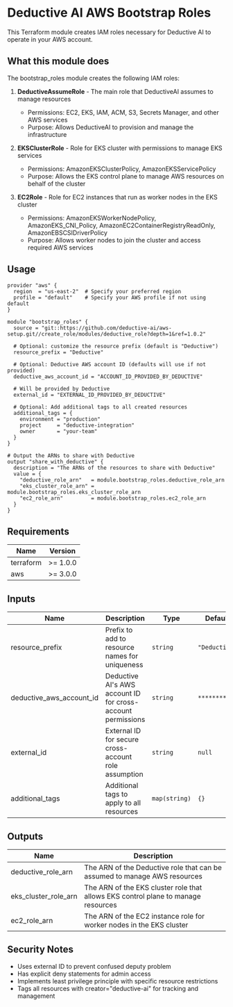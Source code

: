 # Deductive AI AWS Bootstrap Roles

This Terraform module creates IAM roles necessary for Deductive AI to operate in your AWS account.

## What this module does

The bootstrap_roles module creates the following IAM roles:

1. **DeductiveAssumeRole** - The main role that DeductiveAI assumes to manage resources
   - Permissions: EC2, EKS, IAM, ACM, S3, Secrets Manager, and other AWS services
   - Purpose: Allows DeductiveAI to provision and manage the infrastructure

2. **EKSClusterRole** - Role for EKS cluster with permissions to manage EKS services
   - Permissions: AmazonEKSClusterPolicy, AmazonEKSServicePolicy
   - Purpose: Allows the EKS control plane to manage AWS resources on behalf of the cluster

3. **EC2Role** - Role for EC2 instances that run as worker nodes in the EKS cluster
   - Permissions: AmazonEKSWorkerNodePolicy, AmazonEKS_CNI_Policy, AmazonEC2ContainerRegistryReadOnly, AmazonEBSCSIDriverPolicy
   - Purpose: Allows worker nodes to join the cluster and access required AWS services

## Usage

```hcl
provider "aws" {
  region  = "us-east-2"  # Specify your preferred region
  profile = "default"    # Specify your AWS profile if not using default
}

module "bootstrap_roles" {
  source = "git::https://github.com/deductive-ai/aws-setup.git//create_role/modules/deductive_role?depth=1&ref=1.0.2"

  # Optional: customize the resource prefix (default is "Deductive")
  resource_prefix = "Deductive"
  
  # Optional: Deductive AWS account ID (defaults will use if not provided)
  deductive_aws_account_id = "ACCOUNT_ID_PROVIDED_BY_DEDUCTIVE"  
  
  # Will be provided by Deductive
  external_id = "EXTERNAL_ID_PROVIDED_BY_DEDUCTIVE" 

  # Optional: Add additional tags to all created resources
  additional_tags = {
    environment = "production"
    project     = "deductive-integration"
    owner       = "your-team"
  }
}

# Output the ARNs to share with Deductive
output "share_with_deductive" {
  description = "The ARNs of the resources to share with Deductive"
  value = {
    "deductive_role_arn"   = module.bootstrap_roles.deductive_role_arn
    "eks_cluster_role_arn" = module.bootstrap_roles.eks_cluster_role_arn
    "ec2_role_arn"         = module.bootstrap_roles.ec2_role_arn
  }
}
```

## Requirements

| Name | Version |
|------|---------|
| terraform | >= 1.0.0 |
| aws | >= 3.0.0 |

## Inputs

| Name | Description | Type | Default | Required |
|------|-------------|------|---------|:--------:|
| resource_prefix | Prefix to add to resource names for uniqueness | `string` | `"Deductive"` | no |
| deductive_aws_account_id | Deductive AI's AWS account ID for cross-account permissions | `string` | `********` | no |
| external_id | External ID for secure cross-account role assumption | `string` | `null` | no |
| additional_tags | Additional tags to apply to all resources | `map(string)` | `{}` | no |

## Outputs

| Name | Description |
|------|-------------|
| deductive_role_arn | The ARN of the Deductive role that can be assumed to manage AWS resources |
| eks_cluster_role_arn | The ARN of the EKS cluster role that allows EKS control plane to manage resources |
| ec2_role_arn | The ARN of the EC2 instance role for worker nodes in the EKS cluster |

## Security Notes

- Uses external ID to prevent confused deputy problem
- Has explicit deny statements for admin access
- Implements least privilege principle with specific resource restrictions
- Tags all resources with creator="deductive-ai" for tracking and management